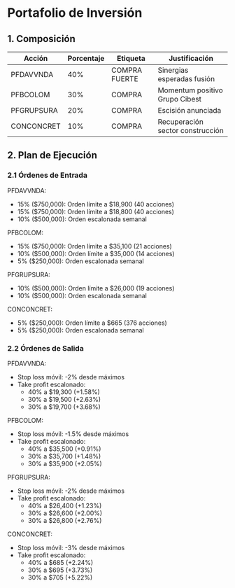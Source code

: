 # Portafolio de Inversión

## 1. Composición

| Acción | Porcentaje | Etiqueta | Justificación |
|--------|------------|----------|---------------|
| PFDAVVNDA | 40% | COMPRA FUERTE | Sinergias esperadas fusión |
| PFBCOLOM | 30% | COMPRA | Momentum positivo Grupo Cibest |
| PFGRUPSURA | 20% | COMPRA | Escisión anunciada |
| CONCONCRET | 10% | COMPRA | Recuperación sector construcción |

## 2. Plan de Ejecución

### 2.1 Órdenes de Entrada

PFDAVVNDA:
- 15% ($750,000): Orden límite a $18,900 (40 acciones)
- 15% ($750,000): Orden límite a $18,800 (40 acciones)
- 10% ($500,000): Orden escalonada semanal

PFBCOLOM:
- 15% ($750,000): Orden límite a $35,100 (21 acciones)
- 10% ($500,000): Orden límite a $35,000 (14 acciones)
- 5% ($250,000): Orden escalonada semanal

PFGRUPSURA:
- 10% ($500,000): Orden límite a $26,000 (19 acciones)
- 10% ($500,000): Orden escalonada semanal

CONCONCRET:
- 5% ($250,000): Orden límite a $665 (376 acciones)
- 5% ($250,000): Orden escalonada semanal

### 2.2 Órdenes de Salida

PFDAVVNDA:
- Stop loss móvil: -2% desde máximos
- Take profit escalonado:
  * 40% a $19,300 (+1.58%)
  * 30% a $19,500 (+2.63%)
  * 30% a $19,700 (+3.68%)

PFBCOLOM:
- Stop loss móvil: -1.5% desde máximos
- Take profit escalonado:
  * 40% a $35,500 (+0.91%)
  * 30% a $35,700 (+1.48%)
  * 30% a $35,900 (+2.05%)

PFGRUPSURA:
- Stop loss móvil: -2% desde máximos
- Take profit escalonado:
  * 40% a $26,400 (+1.23%)
  * 30% a $26,600 (+2.00%)
  * 30% a $26,800 (+2.76%)

CONCONCRET:
- Stop loss móvil: -3% desde máximos
- Take profit escalonado:
  * 40% a $685 (+2.24%)
  * 30% a $695 (+3.73%)
  * 30% a $705 (+5.22%) 